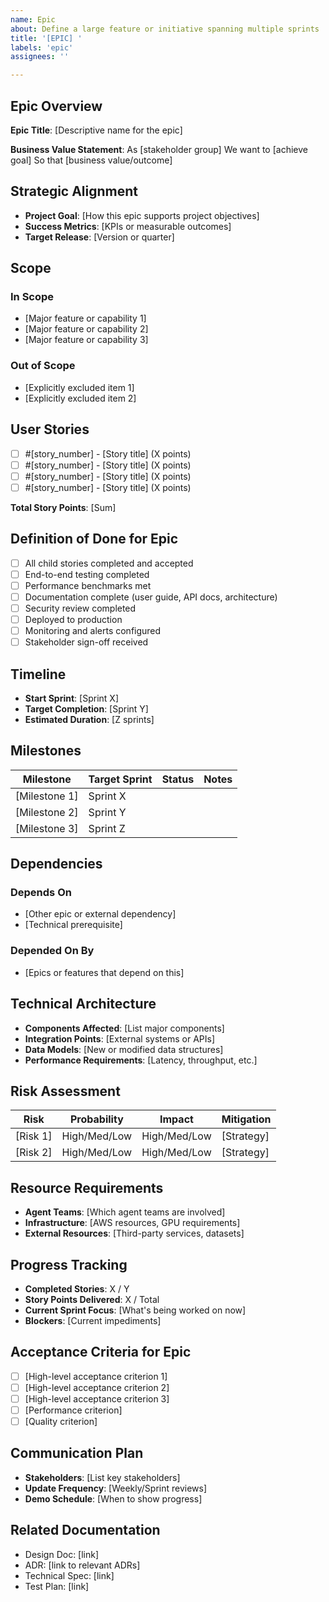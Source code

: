 ```yaml
---
name: Epic
about: Define a large feature or initiative spanning multiple sprints
title: '[EPIC] '
labels: 'epic'
assignees: ''

---
```


<!-- Copyright 2025 jxtngx | Apache 2.0 License | https://github.com/jxtngx/claude-code-pytorch -->

## Epic Overview

**Epic Title**: [Descriptive name for the epic]

**Business Value Statement**:
As [stakeholder group]
We want to [achieve goal]
So that [business value/outcome]

## Strategic Alignment
- **Project Goal**: [How this epic supports project objectives]
- **Success Metrics**: [KPIs or measurable outcomes]
- **Target Release**: [Version or quarter]

## Scope

### In Scope
- [Major feature or capability 1]
- [Major feature or capability 2]
- [Major feature or capability 3]

### Out of Scope
- [Explicitly excluded item 1]
- [Explicitly excluded item 2]

## User Stories
<!-- Link to child stories that compose this epic -->
- [ ] #[story_number] - [Story title] (X points)
- [ ] #[story_number] - [Story title] (X points)
- [ ] #[story_number] - [Story title] (X points)
- [ ] #[story_number] - [Story title] (X points)

**Total Story Points**: [Sum]

## Definition of Done for Epic
- [ ] All child stories completed and accepted
- [ ] End-to-end testing completed
- [ ] Performance benchmarks met
- [ ] Documentation complete (user guide, API docs, architecture)
- [ ] Security review completed
- [ ] Deployed to production
- [ ] Monitoring and alerts configured
- [ ] Stakeholder sign-off received

## Timeline
- **Start Sprint**: [Sprint X]
- **Target Completion**: [Sprint Y]
- **Estimated Duration**: [Z sprints]

## Milestones
| Milestone | Target Sprint | Status | Notes |
|-----------|--------------|--------|-------|
| [Milestone 1] | Sprint X | | |
| [Milestone 2] | Sprint Y | | |
| [Milestone 3] | Sprint Z | | |

## Dependencies
### Depends On
- [Other epic or external dependency]
- [Technical prerequisite]

### Depended On By
- [Epics or features that depend on this]

## Technical Architecture
<!-- High-level technical approach -->
- **Components Affected**: [List major components]
- **Integration Points**: [External systems or APIs]
- **Data Models**: [New or modified data structures]
- **Performance Requirements**: [Latency, throughput, etc.]

## Risk Assessment
| Risk | Probability | Impact | Mitigation |
|------|------------|--------|------------|
| [Risk 1] | High/Med/Low | High/Med/Low | [Strategy] |
| [Risk 2] | High/Med/Low | High/Med/Low | [Strategy] |

## Resource Requirements
- **Agent Teams**: [Which agent teams are involved]
- **Infrastructure**: [AWS resources, GPU requirements]
- **External Resources**: [Third-party services, datasets]

## Progress Tracking
- **Completed Stories**: X / Y
- **Story Points Delivered**: X / Total
- **Current Sprint Focus**: [What's being worked on now]
- **Blockers**: [Current impediments]

## Acceptance Criteria for Epic
- [ ] [High-level acceptance criterion 1]
- [ ] [High-level acceptance criterion 2]
- [ ] [High-level acceptance criterion 3]
- [ ] [Performance criterion]
- [ ] [Quality criterion]

## Communication Plan
- **Stakeholders**: [List key stakeholders]
- **Update Frequency**: [Weekly/Sprint reviews]
- **Demo Schedule**: [When to show progress]

## Related Documentation
- Design Doc: [link]
- ADR: [link to relevant ADRs]
- Technical Spec: [link]
- Test Plan: [link]